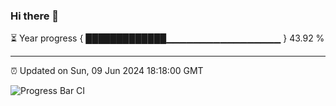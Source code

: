 ### Hi there 👋

⏳ Year progress { █████████████▁▁▁▁▁▁▁▁▁▁▁▁▁▁▁▁▁ } 43.92 %

---

⏰ Updated on Sun, 09 Jun 2024 18:18:00 GMT

![Progress Bar CI](https://github.com/liununu/liununu/workflows/Progress%20Bar%20CI/badge.svg)
